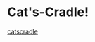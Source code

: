# Cat's-Cradle!
[catscradle](https://user-images.githubusercontent.com/36832027/167520358-7f793e94-8450-454b-bd4c-4acb971c6af3.png)
